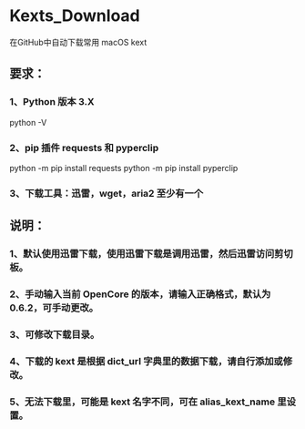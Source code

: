 # Kexts_Download
 在GitHub中自动下载常用 macOS kext

## 要求：
### 1、Python 版本 3.X
 python -V
### 2、pip 插件 requests 和 pyperclip
 python -m pip install requests
 python -m pip install pyperclip
### 3、下载工具：迅雷，wget，aria2 至少有一个
## 说明：
### 1、默认使用迅雷下载，使用迅雷下载是调用迅雷，然后迅雷访问剪切板。
### 2、手动输入当前 OpenCore 的版本，请输入正确格式，默认为 0.6.2，可手动更改。
### 3、可修改下载目录。
### 4、下载的 kext 是根据 dict_url 字典里的数据下载，请自行添加或修改。
### 5、无法下载里，可能是 kext 名字不同，可在 alias_kext_name 里设置。
